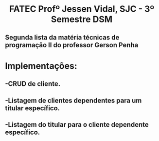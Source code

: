 <p align="center">
<h1 align="center"> FATEC Profº Jessen Vidal, SJC - 3º Semestre DSM </h1>

<h2>Segunda lista da matéria técnicas de programação II do professor Gerson Penha</h2>
<h1>Implementações:</h1>
<h2>-CRUD de cliente.</h2>
<h2>-Listagem de clientes dependentes para um titular específico.</h2>
<h2>-Listagem do titular para o cliente dependente específico.</h2>
